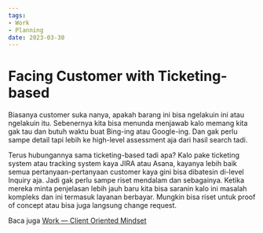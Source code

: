 ```yaml
---
tags:
- Work
- Planning
date: 2023-03-30
---
```


# Facing Customer with Ticketing-based

Biasanya customer suka nanya, apakah barang ini bisa ngelakuin ini atau ngelakuin itu. Sebenernya kita bisa menunda menjawab kalo memang kita gak tau dan butuh waktu buat Bing-ing atau Google-ing. Dan gak perlu sampe detail tapi lebih ke high-level assessment aja dari hasil search tadi.

Terus hubungannya sama ticketing-based tadi apa? Kalo pake ticketing system atau tracking system kaya JIRA atau Asana, kayanya lebih baik semua pertanyaan-pertanyaan customer kaya gini bisa dibatesin di-level Inquiry aja. Jadi gak perlu sampe riset mendalam dan sebagainya. Ketika mereka minta penjelasan lebih jauh baru kita bisa saranin kalo ini masalah kompleks dan ini termasuk layanan berbayar. Mungkin bisa riset untuk proof of concept atau bisa juga langsung change request.

Baca juga [Work — Client Oriented Mindset](/Work/Work%20—%20Client%20Oriented%20Mindset.md)